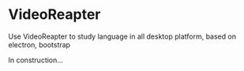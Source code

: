 # VideoReapter
Use VideoReapter to study language in all desktop platform, based on electron, bootstrap

In construction...

